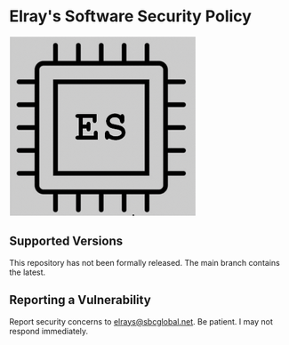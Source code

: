 # Elray's Software Security Policy
![logo](images/ElraysSoftware-Logo.png)

## Supported Versions
This repository has not been formally released. The main branch contains the latest.

## Reporting a Vulnerability
Report security concerns to elrays@sbcglobal.net.
Be patient. I may not respond immediately.
